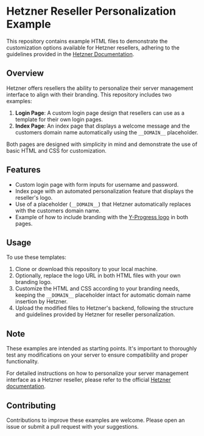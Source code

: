 # Hetzner Reseller Personalization Example

This repository contains example HTML files to demonstrate the customization options available for Hetzner resellers, adhering to the guidelines provided in the [Hetzner Documentation](https://docs.hetzner.com/konsoleh/server-management/resellers/reseller-personalization).

## Overview

Hetzner offers resellers the ability to personalize their server management interface to align with their branding. This repository includes two examples:

1. **Login Page**: A custom login page design that resellers can use as a template for their own login pages.
2. **Index Page**: An index page that displays a welcome message and the customers domain name automatically using the `__DOMAIN__` placeholder.

Both pages are designed with simplicity in mind and demonstrate the use of basic HTML and CSS for customization.

## Features

- Custom login page with form inputs for username and password.
- Index page with an automated personalization feature that displays the reseller's logo.
- Use of a placeholder (`__DOMAIN__`) that Hetzner automatically replaces with the customers domain name.
- Example of how to include branding with the [Y-Progress logo](https://y-progress.de) in both pages.

## Usage

To use these templates:

1. Clone or download this repository to your local machine.
2. Optionally, replace the logo URL in both HTML files with your own branding logo.
3. Customize the HTML and CSS according to your branding needs, keeping the `__DOMAIN__` placeholder intact for automatic domain name insertion by Hetzner.
4. Upload the modified files to Hetzner's backend, following the structure and guidelines provided by Hetzner for reseller personalization.

## Note

These examples are intended as starting points. It's important to thoroughly test any modifications on your server to ensure compatibility and proper functionality.

For detailed instructions on how to personalize your server management interface as a Hetzner reseller, please refer to the official [Hetzner documentation](https://docs.hetzner.com/konsoleh/server-management/resellers/reseller-personalization).

## Contributing

Contributions to improve these examples are welcome. Please open an issue or submit a pull request with your suggestions.